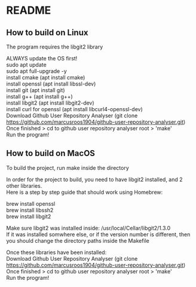 # README

## How to build on Linux  
  
The program requires the libgit2 library  

ALWAYS update the OS first!  
sudo apt update  
sudo apt full-upgrade -y  
install cmake (apt install cmake)  
install openssl (apt install libssl-dev)  
install git (apt install git)  
install g++ (apt install g++)  
install libgit2 (apt install libgit2-dev)  
install curl for openssl (apt install libcurl4-openssl-dev)  
Download Github User Repository Analyser (git clone https://github.com/marcusroos1904/github-user-repository-analyser.git)  
Once finished > cd to github user repository analyser root > 'make'  
Run the program!  
  

## How to build on MacOS
  
To build the project, run make inside the directory  
  
In order for the project to build, you need to have libgit2 installed, and 2 other libraries.  
Here is a step by step guide that should work using Homebrew:  

brew install openssl  
brew install libssh2  
brew install libgit2 
  
Make sure libgit2 was installed inside: /usr/local/Cellar/libgit2/1.3.0  
If it was installed somwhere else, or if the version number is different, then you should change the directory paths inside the Makefile   

Once these libraries have been installed:  
Download Github User Repository Analyser (git clone https://github.com/marcusroos1904/github-user-repository-analyser.git)  
Once finished > cd to github user repository analyser root > 'make'  
Run the program!  
  


  
